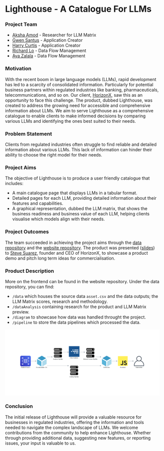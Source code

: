 # Lighthouse - A Catalogue For LLMs

### Project Team

- [Aksha Amod](<https://github.com/akshaamod>) - Researcher for LLM Matrix
- [Gwen Santus](<https://github.com/gtsantus>) - Application Creator
- [Harry Curtis](<https://github.com/Rustic-Citrus>) - Application Creator
- [Richard Lo](<https://github.com/RichardLoProjects>) - Data Flow Management
- [Aya Zalala](<https://github.com/azalzala>) - Data Flow Management

### Motivation

With the recent boom in large language models (LLMs), rapid development has led to a scarcity of consolidated information. Particularly for potential business partners within regulated industries like banking, pharmaceuticals, telecommunications, and so on. Our client, [HorizonX](<https://www.horizonxc.com/>), saw this as an opportunity to face this challenge. The product, dubbed Lighthouse, was created to address the growing need for accessible and comprehensive information about LLMs. We aim to serve Lighthouse as a comprehensive catalogue to enable clients to make informed decisions by comparing various LLMs and identifying the ones best suited to their needs.

### Problem Statement

Clients from regulated industries often struggle to find reliable and detailed information about various LLMs. This lack of information can hinder their ability to choose the right model for their needs.

### Project Aims

The objective of Lighthouse is to produce a user friendly catalogue that includes:

- A main catalogue page that displays LLMs in a tabular format.
- Detailed pages for each LLM, providing detailed information about their features and capabilities.
- A graphical representation, dubbed the LLM matrix, that shows the business readiness and business value of each LLM, helping clients visualise which models align with their needs.

### Project Outcomes

The team succeeded in achieving the project aims through the [data repository](<https://github.com/RichardLoProjects/DF_2024_wk14_HackathonJuly24>) and the [website repository](<https://github.com/Rustic-Citrus/hackathon>). The product was presented ([slides](https://github.com/RichardLoProjects/DF_2024_wk14_HackathonJuly24/blob/main/4lgorithm%20-%20Lighthouse.pdf)) to [Steve Suarez](<https://www.linkedin.com/stevexsuarez>), founder and CEO of HorizonX, to showcase a product demo and pitch long term ideas for commercialisation.

### Product Description

More on the frontend can be found in the website repository. Under the data repository, you can find:

- `/data` which houses the source data `asset.csv` and the data outputs; the LLM Matrix scores, research and methodology.
- `/dataAnalysis` containing research for the product and LLM Matrix preview.
- `/diagram` to showcase how data was handled throught the project.
- `/pipeline` to store the data pipelines which processed the data.

![Data diagram](https://github.com/RichardLoProjects/DF_2024_wk14_HackathonJuly24/blob/main/diagram/data_flow_diagram.png)

### Conclusion

The initial release of Lighthouse will provide a valuable resource for businesses in regulated industries, offering the information and tools needed to navigate the complex landscape of LLMs. We welcome contributions from the community to help enhance Lighthouse. Whether through providing additional data, suggesting new features, or reporting issues, your input is valuable to us.


